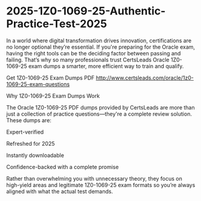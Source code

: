 # 2025-1Z0-1069-25-Authentic-Practice-Test-2025
In a world where digital transformation drives innovation, certifications are no longer optional they’re essential. If you're preparing for the Oracle exam, having the right tools can be the deciding factor between passing and failing. That’s why so many professionals trust CertsLeads Oracle 1Z0-1069-25 exam dumps a smarter, more efficient way to train and qualify.

Get 1Z0-1069-25 Exam Dumps PDF http://www.certsleads.com/oracle/1z0-1069-25-exam-questions

Why 1Z0-1069-25 Exam Dumps Work

The Oracle 1Z0-1069-25 PDF dumps provided by CertsLeads are more than just a collection of practice questions—they're a complete review solution. These dumps are:

Expert-verified

Refreshed for 2025

Instantly downloadable

 Confidence-backed with a complete promise

Rather than overwhelming you with unnecessary theory, they focus on high-yield areas and legitimate 1Z0-1069-25 exam formats so you’re always aligned with what the actual test demands.

 

